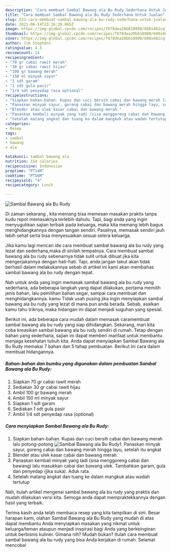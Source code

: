 ```yaml
---
description: "Cara membuat Sambal Bawang ala Bu Rudy Sederhana Untuk Jualan"
title: "Cara membuat Sambal Bawang ala Bu Rudy Sederhana Untuk Jualan"
slug: 523-cara-membuat-sambal-bawang-ala-bu-rudy-sederhana-untuk-jualan
date: 2021-06-14T23:16:39.065Z
image: https://img-global.cpcdn.com/recipes/f678dea20b618980/680x482cq70/sambal-bawang-ala-bu-rudy-foto-resep-utama.jpg
thumbnail: https://img-global.cpcdn.com/recipes/f678dea20b618980/680x482cq70/sambal-bawang-ala-bu-rudy-foto-resep-utama.jpg
cover: https://img-global.cpcdn.com/recipes/f678dea20b618980/680x482cq70/sambal-bawang-ala-bu-rudy-foto-resep-utama.jpg
author: Jim Stephens
ratingvalue: 4.3
reviewcount: 14
recipeingredient:
- "70 gr cabai rawit merah"
- "30 gr cabai rawit hijau"
- "100 gr bawang merah"
- "150 ml minyak sayur"
- "1 sdt garam"
- "1 sdt gula pasir"
- "1/4 sdt penyedap rasa optional"
recipeinstructions:
- "Siapkan bahan-bahan. Kupas dan cuci bersih cabai dan bawang merah lalu potong-potong"
- "Panaskan minyak sayur, goreng cabai dan bawang merah hingga layu, setelah itu angkat"
- "Blender atau ulek kasar cabai dan bawang merah."
- "Panaskan kembali minyak yang tadi (sisa menggoreng cabai dan bawang) lalu masukkan cabai dan bawang ulek. Tambahkan garam, gula dan penyedap (jika suka). Aduk rata."
- "Setelah matang angkat dan tuang ke dalam mangkuk atau wadah tertutup"
categories:
- Resep
tags:
- sambal
- bawang
- ala

katakunci: sambal bawang ala 
nutrition: 154 calories
recipecuisine: Indonesian
preptime: "PT14M"
cooktime: "PT56M"
recipeyield: "4"
recipecategory: Lunch

---
```



![Sambal Bawang ala Bu Rudy](https://img-global.cpcdn.com/recipes/f678dea20b618980/680x482cq70/sambal-bawang-ala-bu-rudy-foto-resep-utama.jpg)

Di zaman  sekarang , kita memang bisa memesan masakan praktis tanpa kudu repot memasaknya terlebih dahulu. Tapi, bagi anda yang ingin menyuguhkan sajian terbaik pada keluarga, maka kita memang lebih bagus menghidangkannya dengan tangan sendiri. Pasalnya, memasak sendiri jauh lebih sehat serta bisa menyesuaikan sesuai selera keluarga.

Jika kamu lagi mencari ide cara membuat sambal bawang ala bu rudy yang lezat dan sederhana,maka di sinilah tempatnya. Cara membuat sambal bawang ala bu rudy  sebenarnya tidak sulit untuk dibuat jika kita mengerjakannya dengan hati-hati. Tapi, anda jangan takut akan tidak berhasil dalam melakukannya 
sebab di artikel ini kami akan membahas sambal bawang ala bu rudy dengan tepat.  



Nah untuk anda yang ingin memasak sambal bawang ala bu rudy yang sederhana, ada beberapa langkah yang dapat dilakukan, pertama memilih jenis bahan, lalu pemilihan bahan segar, sampai cara membuat dan menghidangkannya. kamu Tidak usah pusing jika ingin menyiapkan sambal bawang ala bu rudy yang lezat di mana pun anda berada. Sebab, asalkan kamu  tahu triknya, maka hidangan ini dapat menjadi suguhan yang spesial.

Berikut ini, ada beberapa cara mudah dalam memasak caramembuat sambal bawang ala bu rudy yang siap dihidangkan. Sekarang, mari kita coba kreasikan sambal bawang ala bu rudy sendiri di rumah. Tetap dengan bahan yang sederhana, sajian ini dapat memberi manfaat untuk membantu menjaga kesehatan tubuh kita. Anda dapat menyiapkan Sambal Bawang ala Bu Rudy memakai 7 bahan dan 5 tahap pembuatan. Berikut ini cara dalam membuat hidangannya.

<!--inarticleads1-->

##### Bahan-bahan dan bumbu yang digunakan dalam pembuatan Sambal Bawang ala Bu Rudy:

1. Siapkan 70 gr cabai rawit merah
1. Sediakan 30 gr cabai rawit hijau
1. Ambil 100 gr bawang merah
1. Ambil 150 ml minyak sayur
1. Siapkan 1 sdt garam
1. Sediakan 1 sdt gula pasir
1. Ambil 1/4 sdt penyedap rasa (optional)




<!--inarticleads2-->

##### Cara menyiapkan Sambal Bawang ala Bu Rudy:

1. Siapkan bahan-bahan. Kupas dan cuci bersih cabai dan bawang merah lalu potong-potong
<img src="https://img-global.cpcdn.com/steps/51f4a08fd44e47e8/160x128cq70/sambal-bawang-ala-bu-rudy-langkah-memasak-1-foto.jpg" alt="Sambal Bawang ala Bu Rudy">1. Panaskan minyak sayur, goreng cabai dan bawang merah hingga layu, setelah itu angkat
1. Blender atau ulek kasar cabai dan bawang merah.
1. Panaskan kembali minyak yang tadi (sisa menggoreng cabai dan bawang) lalu masukkan cabai dan bawang ulek. Tambahkan garam, gula dan penyedap (jika suka). Aduk rata.
1. Setelah matang angkat dan tuang ke dalam mangkuk atau wadah tertutup




Nah, itulah artikel mengenai  sambal bawang ala bu rudy  yang praktis dan mudah dilakukan versi kita. Semoga anda dapat mempraktekkannya dengan hasil yang terbaik. 

Terima kasih anda telah membaca resep yang kita tampilkan di sini. Besar harapan kami, olahan  Sambal Bawang ala Bu Rudy yang mudah di atas dapat membantu Anda menyiapkan masakan yang nikmat untuk keluarga/teman ataupun menjadi inspirasi bagi Anda yang berkeinginan untuk berbisnis kuliner. Gimana nih? Mudah bukan? Itulah cara membuat sambal bawang ala bu rudy yang bisa Anda kerjakan di rumah. Selamat mencoba!

